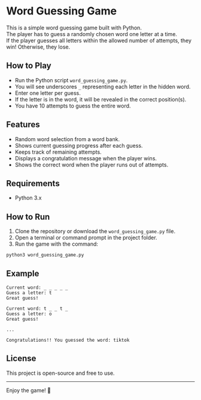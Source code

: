 
# Word Guessing Game

This is a simple word guessing game built with Python.  
The player has to guess a randomly chosen word one letter at a time.  
If the player guesses all letters within the allowed number of attempts, they win! Otherwise, they lose. 
 
## How to Play

- Run the Python script `word_guessing_game.py`.
- You will see underscores `_` representing each letter in the hidden word.
- Enter one letter per guess.
- If the letter is in the word, it will be revealed in the correct position(s).
- You have 10 attempts to guess the entire word.

## Features

- Random word selection from a word bank.
- Shows current guessing progress after each guess.
- Keeps track of remaining attempts.
- Displays a congratulation message when the player wins.
- Shows the correct word when the player runs out of attempts.

## Requirements

- Python 3.x

## How to Run

1. Clone the repository or download the `word_guessing_game.py` file.
2. Open a terminal or command prompt in the project folder.
3. Run the game with the command:

```bash
python3 word_guessing_game.py
````

## Example

```
Current word: _ _ _ _ _
Guess a letter: t
Great guess!

Current word: t _ _ t _
Guess a letter: o
Great guess!

...

Congratulations!! You guessed the word: tiktok
```

## License

This project is open-source and free to use.

---

Enjoy the game! 🎉

